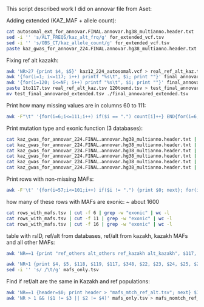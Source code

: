 This script described work I did on annovar file from Aset:

Adding extended (KAZ_MAF + allele count):
```bash
cat autosomal_ext_for_annovar.FINAL.annovar.hg38_multianno.header.txt | cut -f 347,348 > for_extended_vcf.tsv
sed -i '' 's/ALT_FREQS/kaz_alt_frq/g' for_extended_vcf.tsv
sed -i '' 's/OBS_CT/kaz_allele_count/g' for_extended_vcf.tsv
paste kaz_gwas_for_annovar_224.FINAL.annovar.hg38_multianno.header.txt for_extended_vcf.tsv > final_annovared_extended.tsv
```

Fixing ref alt kazakh:
```bash
awk 'NR>27 {print $4, $5}' kaz12_224_autosomal.vcf > real_ref_alt_kaz.tsv
awk '{for(i=1; i<=117; i++) printf "%s\t", $i; print ""}' final_annovared_extended.tsv > 1to117.tsv
awk '{for(i=120; i<=NF; i++) printf "%s\t", $i; print ""}' final_annovared_extended.tsv > 120toend.tsv
paste 1to117.tsv real_ref_alt_kaz.tsv 120toend.tsv > test_final_annovared_extended.tsv
mv test_final_annovared_extended.tsv ./final_annovared_extended.tsv
```

Print how many missing values are in columns 60 to 111:
```bash
awk -F"\t" '{for(i=6;i<=111;i++) if($i == ".") count[i]++} END{for(i=6;i<=111;i++) print "Column " i ": " count[i]}' kaz_gwas_for_annovar_224.FINAL.annovar.hg38_multianno.header.txt 
```

Print mutation type and exonic function (3 databases):
```bash
cat kaz_gwas_for_annovar_224.FINAL.annovar.hg38_multianno.header.txt | cut -f 6 | sort | uniq -c
cat kaz_gwas_for_annovar_224.FINAL.annovar.hg38_multianno.header.txt | cut -f 11 | sort | uniq -c
cat kaz_gwas_for_annovar_224.FINAL.annovar.hg38_multianno.header.txt | cut -f 16 | sort | uniq -c
cat kaz_gwas_for_annovar_224.FINAL.annovar.hg38_multianno.header.txt | cut -f 9 | sort | uniq -c
cat kaz_gwas_for_annovar_224.FINAL.annovar.hg38_multianno.header.txt | cut -f 14 | sort | uniq -c
cat kaz_gwas_for_annovar_224.FINAL.annovar.hg38_multianno.header.txt | cut -f 19 | sort | uniq -c
```

Print rows with non-missing MAFs:
```bash
awk -F'\t' '{for(i=57;i<=101;i++) if($i != ".") {print $0; next}; for(i=22;i<=26;i++) if($i != ".") {print $0; next}}' final_annovared_extended.tsv > rows_with_mafs.tsv
```

how many of these rows with MAFs are exonic: ~ about 1600
```bash
cat rows_with_mafs.tsv | cut -f 6 | grep -w "exonic" | wc -l
cat rows_with_mafs.tsv | cut -f 11 | grep -w "exonic" | wc -l
cat rows_with_mafs.tsv | cut -f 16 | grep -w "exonic" | wc -l
```

table with rsID, ref/alt from databases, ref/alt from kazakh, kazakh MAFs and all other MAFs:
```bash
awk 'NR==1 {print "ref_others alt_others ref_kazakh alt_kazakh", $117, $348, $22, $23, $24, $25, $26, $57, $58, $59, $60, $61, $62, $63, $64, $65, $66, $67, $68, $69, $70, $71, $72, $73, $74, $75, $76, $77, $78, $79, $80, $81, $82, $83, $84, $85, $86, $87, $88, $89, $90, $91, $92, $93, $94, $95, $96, $97, $98, $99, $100, $101}' rows_with_mafs.tsv > mafs_only.tsv

awk 'NR>1 {print $4, $5, $118, $119, $117, $348, $22, $23, $24, $25, $26, $57, $58, $59, $60, $61, $62, $63, $64, $65, $66, $67, $68, $69, $70, $71, $72, $73, $74, $75, $76, $77, $78, $79, $80, $81, $82, $83, $84, $85, $86, $87, $88, $89, $90, $91, $92, $93, $94, $95, $96, $97, $98, $99, $100, $101}' rows_with_mafs.tsv >> mafs_only.tsv
sed -i '' 's/ /\t/g' mafs_only.tsv
```

Find if ref/alt are the same in Kazakh and ref populations:
```bash
awk 'NR==1 {header=$0; print header > "mafs_mtch_ref_alt.tsv"; next} $1 == $3 && $2 == $4 {print >> "mafs_mtch_ref_alt.tsv"}' mafs_only.tsv
awk 'NR > 1 && ($1 != $3 || $2 != $4)' mafs_only.tsv > mafs_nomtch_ref_alt.tsv
```
